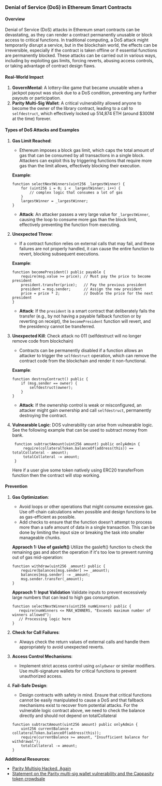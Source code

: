 ### Denial of Service (DoS) in Ethereum Smart Contracts

#### Overview

Denial of Service (DoS) attacks in Ethereum smart contracts can be devastating, as they can render a contract permanently unusable or block access to critical functions. In traditional computing, a DoS attack might temporarily disrupt a service, but in the blockchain world, the effects can be irreversible, especially if the contract is taken offline or if essential functions are permanently blocked. These attacks can be carried out in various ways, including by exploiting gas limits, forcing reverts, abusing access controls, or taking advantage of contract design flaws.

#### Real-World Impact

1. **GovernMental**: A lottery-like game that became unusable when a jackpot payout was stuck due to a DoS condition, preventing any further payouts or participation.
2. **Parity Multi-Sig Wallet**: A critical vulnerability allowed anyone to become the owner of the library contract, leading to a call to `selfdestruct`, which effectively locked up 514,874 ETH (around $300M at the time) forever.

#### Types of DoS Attacks and Examples

1. **Gas Limit Reached**: 
   - Ethereum imposes a block gas limit, which caps the total amount of gas that can be consumed by all transactions in a single block. Attackers can exploit this by triggering functions that require more gas than the limit allows, effectively blocking their execution.

   **Example**:
   ```solidity
   function selectNextWinners(uint256 _largestWinner) {
       for (uint256 i = 0; i < _largestWinner; i++) {
           // complex logic that consumes a lot of gas
       }
       largestWinner = _largestWinner;
   }
   ```
   - **Attack**: An attacker passes a very large value for `_largestWinner`, causing the loop to consume more gas than the block limit, effectively preventing the function from executing.

2. **Unexpected Throw**:
   - If a contract function relies on external calls that may fail, and these failures are not properly handled, it can cause the entire function to revert, blocking subsequent executions.

   **Example**:
   ```solidity
   function becomePresident() public payable {
       require(msg.value >= price); // Must pay the price to become president
       president.transfer(price);   // Pay the previous president
       president = msg.sender;      // Assign the new president
       price = price * 2;           // Double the price for the next president
   }
   ```
   - **Attack**: If the `president` is a smart contract that deliberately fails the transfer (e.g., by not having a payable fallback function or by reverting on receipt), the `becomePresident` function will revert, and the presidency cannot be transferred.

3. **Unexpected Kill**: Check attack no 011 (selfdestruct will no longer remove code from blockchain)
   - Contracts can be permanently disabled if a function allows an attacker to trigger the `selfdestruct` operation, which can remove the contract code from the blockchain and render it non-functional.

   **Example**:
   ```solidity
   function destroyContract() public {
       if (msg.sender == owner) {
           selfdestruct(owner);
       }
   }
   ```
   - **Attack**: If the ownership control is weak or misconfigured, an attacker might gain ownership and call `selfdestruct`, permanently destroying the contract.

4. **Vulnearable Logic**: 
   DOS vulnerability can arise from vulnearable logic. See the following example that can be used to subtract money from bank.

   ```solidity
    function subtractAmount(uint256 amount) public onlyAdmin {
        require(collateralToken.balanceOf(address(this)) == totalCollateral - amount);
        totalCollateral -= amount;
    }
   ```
    Here if a user give some token natively using ERC20 transferFrom function then the contract will stop working.

#### Prevention

1. **Gas Optimization**:
   - Avoid loops or other operations that might consume excessive gas. Use off-chain calculations when possible and design functions to be as gas-efficient as possible.
   - Add checks to ensure that the function doesn't attempt to process more than a safe amount of data in a single transaction. This can be done by limiting the input size or breaking the task into smaller manageable chunks.

   **Appraoch 1: Use of gasleft()**
   Utilize the gasleft() function to check the remaining gas and abort the operation if it's too low to prevent running out of gas mid-operation:

   ```solidity
   function withdraw(uint256 _amount) public {
       require(balances[msg.sender] >= _amount);
       balances[msg.sender] -= _amount;
       msg.sender.transfer(_amount);
   }
   ```

   **Appraoch 1: Input Validation**
   Validate inputs to prevent excessively large numbers that can lead to high gas consumption.

   ```solidity
   function selectNextWinners(uint256 numWinners) public {
      require(numWinners <= MAX_WINNERS, "Exceeds maximum number of winners allowed");
      // Processing logic here
   }
   ```


2. **Check for Call Failures**:
   - Always check the return values of external calls and handle them appropriately to avoid unexpected reverts.

3. **Access Control Mechanisms**:
   - Implement strict access control using `onlyOwner` or similar modifiers. Use multi-signature wallets for critical functions to prevent unauthorized access.

4. **Fail-Safe Design**:
   - Design contracts with safety in mind. Ensure that critical functions cannot be easily manipulated to cause a DoS and that fallback mechanisms exist to recover from potential attacks.
    For the vulnerable logic contract above, we need to check the balance directly and should not depend on totalCollateral
    ```solidity
    function subtractAmount(uint256 amount) public onlyAdmin {
        uint256 currentBalance = collateralToken.balanceOf(address(this)); 
        require(currentBalance >= amount, "Insufficient balance for withdrawal"); 
        totalCollateral -= amount; 
    }
    ```


**Additional Resources**:

*   [Parity Multisig Hacked. Again](https://medium.com/chain-cloud-company-blog/parity-multisig-hack-again-b46771eaa838)
*   [Statement on the Parity multi-sig wallet vulnerability and the Cappasity token crowdsale](https://blog.artoken.io/statement-on-the-parity-multi-sig-wallet-vulnerability-and-the-cappasity-artoken-crowdsale-b3a3fed2d567)
